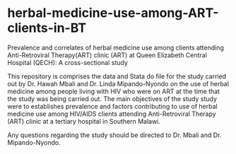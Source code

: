 # herbal-medicine-use-among-ART-clients-in-BT
Prevalence and correlates of herbal medicine use among clients attending Anti-Retroviral Therapy(ART) clinic (ART) at 
Queen Elizabeth Central Hospital (QECH): A cross-sectional study

This repository is comprises the data and Stata do file for the study carried out by Dr. Hawah Mbali and Dr. Linda Mipando-Nyondo 
on the use of herbal medicine among people living with HIV who were on ART at the time that the study was being carried out. The main
objectives of the study study were to establishes prevalence and factors contributing to use of herbal medicine use among HIV/AIDS clients 
attending Anti-Retroviral Therapy (ART) clinic at a tertiary hospital in Southern Malawi.

Any questions regarding the study should be directed to Dr. Mbali and Dr. Mipando-Nyondo.
